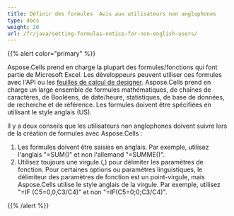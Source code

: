 ```yaml
---
title: Définir des formules  Avis aux utilisateurs non anglophones
type: docs
weight: 20
url: /fr/java/setting-formulas-notice-for-non-english-users/
---
```


{{% alert color="primary" %}} 

Aspose.Cells prend en charge la plupart des formules/fonctions qui font partie de Microsoft Excel. Les développeurs peuvent utiliser ces formules avec l'API ou les [feuilles de calcul de designer](/cells/fr/java/what-is-a-designer-spreadsheet/). Aspose.Cells prend en charge un large ensemble de formules mathématiques, de chaînes de caractères, de Booléens, de date/heure, statistiques, de base de données, de recherche et de référence. Les formules doivent être spécifiées en utilisant le style anglais (US).

Il y a deux conseils que les utilisateurs non anglophones doivent suivre lors de la création de formules avec Aspose.Cells :

1. Les formules doivent être saisies en anglais.
   Par exemple, utilisez l'anglais "=SUM()" et non l'allemand "=SUMME()".
1. Utilisez toujours une virgule (,) pour délimiter les paramètres de fonction.
   Pour certaines options ou paramètres linguistiques, le délimiteur des paramètres de fonction est un point-virgule, mais Aspose.Cells utilise le style anglais de la virgule. Par exemple, utilisez "=IF (C5=0,0,C3/C4)" et non "=IF(C5=0;0;C3/C4)". 

{{% /alert %}}
